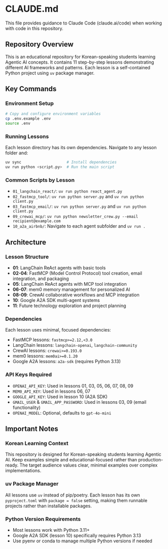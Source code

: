 # CLAUDE.md

This file provides guidance to Claude Code (claude.ai/code) when working with code in this repository.

## Repository Overview

This is an educational repository for Korean-speaking students learning Agentic AI concepts. It contains 11 step-by-step lessons demonstrating different AI frameworks and patterns. Each lesson is a self-contained Python project using `uv` package manager.

## Key Commands

### Environment Setup
```bash
# Copy and configure environment variables
cp .env.example .env
source .env
```

### Running Lessons
Each lesson directory has its own dependencies. Navigate to any lesson folder and:
```bash
uv sync                    # Install dependencies
uv run python <script.py>  # Run the main script
```

### Common Scripts by Lesson
- `01_langchain_react/`: `uv run python react_agent.py`
- `02_fastmcp_tool/`: `uv run python server.py` and `uv run python client.py`
- `03_fastmcp_email/`: `uv run python server.py` and `uv run python client.py`
- `09_crewai_mcp/`: `uv run python newsletter_crew.py --email recipient@example.com`
- `10_a2a_airbnb/`: Navigate to each agent subfolder and `uv run .`

## Architecture

### Lesson Structure
- **01**: LangChain ReAct agents with basic tools
- **02-04**: FastMCP (Model Control Protocol) tool creation, email integration, and packaging
- **05**: LangChain ReAct agents with MCP tool integration
- **06-07**: mem0 memory management for personalized AI
- **08-09**: CrewAI collaborative workflows and MCP integration
- **10**: Google A2A SDK multi-agent systems
- **11**: Future technology exploration and project planning

### Dependencies
Each lesson uses minimal, focused dependencies:
- FastMCP lessons: `fastmcp>=2.12,<3.0`
- LangChain lessons: `langchain-openai`, `langchain-community`
- CrewAI lessons: `crewai>=0.193.0`
- mem0 lessons: `mem0ai>=0.1.20`
- Google A2A lessons: `a2a-sdk` (requires Python 3.13)

### API Keys Required
- `OPENAI_API_KEY`: Used in lessons 01, 03, 05, 06, 07, 08, 09
- `MEM0_API_KEY`: Used in lessons 06, 07
- `GOOGLE_API_KEY`: Used in lesson 10 (A2A SDK)
- `GMAIL_USER` & `GMAIL_APP_PASSWORD`: Used in lessons 03, 09 (email functionality)
- `OPENAI_MODEL`: Optional, defaults to `gpt-4o-mini`

## Important Notes

### Korean Learning Context
This repository is designed for Korean-speaking students learning Agentic AI. Keep examples simple and educational-focused rather than production-ready. The target audience values clear, minimal examples over complex implementations.

### uv Package Manager
All lessons use `uv` instead of pip/poetry. Each lesson has its own `pyproject.toml` with `package = false` setting, making them runnable projects rather than installable packages.

### Python Version Requirements
- Most lessons work with Python 3.11+
- Google A2A SDK (lesson 10) specifically requires Python 3.13
- Use pyenv or conda to manage multiple Python versions if needed